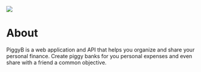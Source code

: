 ![](https://user-images.githubusercontent.com/4305837/39401430-889229ca-4b1b-11e8-8d6a-6ff20438ef8e.png)

# About

PiggyB is a web application and API that helps you organize and share your personal finance. Create piggy banks for you personal expenses and even share with a friend a common objective.
